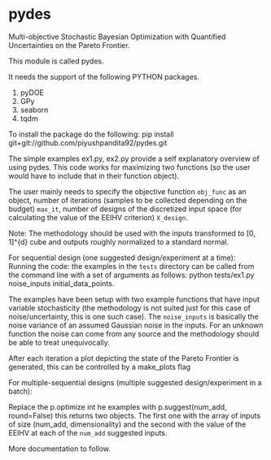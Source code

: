 # pydes
Multi-objective Stochastic Bayesian Optimization with Quantified Uncertainties on the Pareto Frontier.

This module is called pydes. 

It needs the support of the following PYTHON packages.
1. pyDOE 
2. GPy
3. seaborn
4. tqdm

To install the package do the following:
pip install git+git://github.com/piyushpandita92/pydes.git  

The simple examples ex1.py, ex2.py provide a self explanatory overview of using pydes.
This code works for maximizing two functions (so the user would have to include that in their function object).

The user mainly needs to specify the objective function ```obj_func``` as an object, number of iterations (samples to be collected depending on the budget) ```max_it```, number of designs of the discretized input space (for calculating the value of the EEIHV criterion) ```X_design```. 

Note: The methodology should be used with the inputs transformed to [0, 1]^{d} cube and outputs roughly normalized to a standard normal.

For sequential design  (one suggested design/experiment at a time):
Running the code: the examples in the ```tests``` directory can be called from the command line with a set of arguments as follows: python tests/ex1.py noise_inputs initial_data_points.

The examples have been setup with two example functions that have input variable stochasticity (the methodology is not suited just for this case of noise/uncertainty, this is one such case). The ```noise_inputs``` is basically the noise variance of an assumed Gaussian noise in the inputs. For an unknown function the noise can come from any source and the methodology should be able to treat unequivocally.

After each iteration a plot depicting the state of the Pareto Frontier is generated, this can be controlled by a make_plots flag  

For multiple-sequential designs  (multiple suggested design/experiment in a batch):

Replace the p.optimize int he examples with p.suggest(num_add, round=False) this returns two objects. The first one with the array of inputs of size (num_add, dimensionality) and the second with the value of the EEIHV at each of the ```num_add``` suggested inputs.

More documentation to follow.


